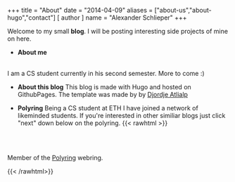 +++
title = "About"
date = "2014-04-09"
aliases = ["about-us","about-hugo","contact"]
[ author ]
  name = "Alexander Schlieper"
+++

Welcome to my small **blog**. I will be posting interesting side projects of mine on here.
<br>

* **About me**
<br>
I am a CS student currently in his second semester. More to come :)

* **About this blog**
This blog is made with Hugo and hosted on GithubPages. The template was made by by [Djordje Atlialp](https://github.com/rhazdon)

* **Polyring**
Being a CS student at ETH I have joined a network of likeminded students. If you're interested in other similiar blogs just click "next" down below on the polyring.
{{< rawhtml >}}
<br>
<br>
<webring-banner>
    <p>Member of the <a href="https://xyquadrat.ch/polyring">Polyring</a> webring.</p>
</webring-banner>
<script async src="https://xyquadrat.ch/polyring/embed.js" charset="utf-8"></script>
{{< /rawhtml>}}